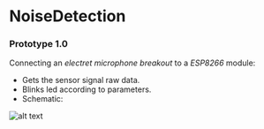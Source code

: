 # NoiseDetection

### Prototype 1.0
Connecting an _electret microphone breakout_ to a _ESP8266_ module:
* Gets the sensor signal raw data.
* Blinks led according to parameters.
* Schematic:

![alt text](http://https://github.com/USIMakers/NoiseDetection/blob/master/prototypes/1.0/p1.0_sketch.png)